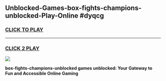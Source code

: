 
## Unblocked-Games-box-fights-champions-unblocked-Play-Online #dyqcg
<h3>
<a href="https://news.freeplayer.one?title=box-fights-champions-unblocked&ref=3">CLICK TO PLAY</a></h3>
<hr>

<h3>
<a href="https://news.freeplayer.one?title=box-fights-champions-unblocked&ref=3">CLICK 2 PLAY</a>
  
</h3>

<a href="https://news.freeplayer.one?title=box-fights-champions-unblocked&ref=3"><img src="https://clearcache.store/games.png"></a>


**box-fights-champions-unblocked games unblocked: Your Gateway to Fun and Accessible Online Gaming**
